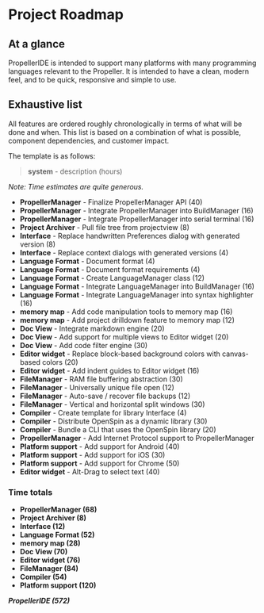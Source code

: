 # Project Roadmap

## At a glance

PropellerIDE is intended to support many platforms with many programming languages relevant to the Propeller. It is intended to have a clean, modern feel, and to be quick, responsive and simple to use.

## Exhaustive list

All features are ordered roughly chronologically in terms of what will be done and when. This list is based on a combination of what is possible, component dependencies, and customer impact.

The template is as follows:

> **system** - description (hours)

*Note: Time estimates are quite generous.*

* **PropellerManager** - Finalize PropellerManager API (40)
* **PropellerManager** - Integrate PropellerManager into BuildManager (16)
* **PropellerManager** - Integrate PropellerManager into serial terminal (16)
* **Project Archiver** - Pull file tree from projectview (8)
* **Interface** - Replace handwritten Preferences dialog with generated version (8)
* **Interface** - Replace context dialogs with generated versions (4)
* **Language Format** - Document format (4)
* **Language Format** - Document format requirements (4)
* **Language Format** - Create LanguageManager class (12)
* **Language Format** - Integrate LanguageManager into BuildManager (16)
* **Language Format** - Integrate LanguageManager into syntax highlighter (16)
* **memory map** - Add code manipulation tools to memory map (16)
* **memory map** - Add project drilldown feature to memory map (12)
* **Doc View** - Integrate markdown engine (20)
* **Doc View** - Add support for multiple views to Editor widget (20)
* **Doc View** - Add code filter engine (30)
* **Editor widget** - Replace block-based background colors with canvas-based colors (20)
* **Editor widget** - Add indent guides to Editor widget (16)
* **FileManager** - RAM file buffering abstraction (30)
* **FileManager** - Universally unique file open (12)
* **FileManager** - Auto-save / recover file backups (12)
* **FileManager** - Vertical and horizontal split windows (30)
* **Compiler** - Create template for library Interface (4)
* **Compiler** - Distribute OpenSpin as a dynamic library (30)
* **Compiler** - Bundle a CLI that uses the OpenSpin library (20)
* **PropellerManager** - Add Internet Protocol support to PropellerManager
* **Platform support** - Add support for Android (40)
* **Platform support** - Add support for iOS (30)
* **Platform support** - Add support for Chrome (50)
* **Editor widget** - Alt-Drag to select text (40)

### Time totals

* **PropellerManager (68)**
* **Project Archiver (8)**
* **Interface (12)**
* **Language Format (52)**
* **memory map (28)**
* **Doc View (70)**
* **Editor widget (76)**
* **FileManager (84)**
* **Compiler (54)**
* **Platform support (120)**


***PropellerIDE (572)***
